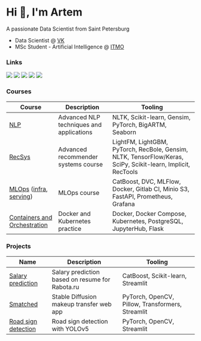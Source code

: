 # Hi 👋, I'm Artem
A passionate Data Scientist from Saint Petersburg
- Data Scientist @ [VK](https://vk.com/about)
- MSc Student - Artificial Intelligence @ [ITMO](https://en.itmo.ru)
  
### Links
[<img src="https://img.shields.io/badge/CV-ACBAC2.svg?&style=for-the-badge&logoColor=white"/>](https://github.com/slfdstrctd/slfdstrctd/blob/master/CV.pdf)
[<img src="https://img.shields.io/badge/Email-ACBAC2.svg?&style=for-the-badge&logoColor=white"/>](mailto:slfdstrctd@yandex.ru)
[<img src="https://img.shields.io/badge/Linkedin-0077B5.svg?&style=for-the-badge&logo=linkedin&logoColor=white"/>](https://linkedin.com/in/slfdstrctd)
[<img src="https://img.shields.io/badge/Telegram-2CA5E0?style=for-the-badge&logo=telegram&logoColor=white"/>](https://t.me/selfdestructed)
[<img src="https://img.shields.io/badge/Kaggle-20BEFF?style=for-the-badge&logo=Kaggle&logoColor=white"/>](https://kaggle.com/slfdstrctd)

### Courses
|Course|Description|Tooling|
|-|-|-|
|[NLP](https://github.com/slfdstrctd/nlp-course)| Advanced NLP techniques and applications | NLTK, Scikit-learn, Gensim, PyTorch, BigARTM, Seaborn|
|[RecSys](https://github.com/slfdstrctd/recsys-course) |Advanced recommender systems course| LightFM, LightGBM, PyTorch, RecBole, Gensim, NLTK, TensorFlow/Keras, SciPy, Scikit-learn, Implicit, RecTools|
|[MLOps](https://github.com/slfdstrctd/mlops) ([infra](https://github.com/slfdstrctd/mlops-infra), [serving](https://github.com/slfdstrctd/mlops-serving))| MLOps course| CatBoost, DVC, MLFlow, Docker, Gitlab CI, Minio S3, FastAPI, Prometheus, Grafana|
|[Containers and Orchestration](https://github.com/bier-ml/containers) | Docker and Kubernetes practice | Docker, Docker Compose, Kubernetes, PostgreSQL, JupyterHub, Flask|


### Projects
|Name|Description|Tooling|
|-|-|-|
|[Salary prediction](https://github.com/bier-ml/salary-prediction) |Salary prediction based on resume for Rabota.ru | CatBoost, Scikit-learn, Streamlit|
|[Smatched](https://github.com/konstantgr/smatched)|Stable Diffusion makeup transfer web app| PyTorch, OpenCV, Pillow, Transformers, Streamlit |
|[Road sign detection](https://github.com/bier-ml/road-signs-detection)| Road sign detection with YOLOv5| PyTorch, OpenCV, Streamlit|


<!--p><img align="left" src="https://github-readme-stats.vercel.app/api/top-langs?username=slfdstrctd&locale=en&layout=compact" alt="slfdstrctd" /></p--!>
